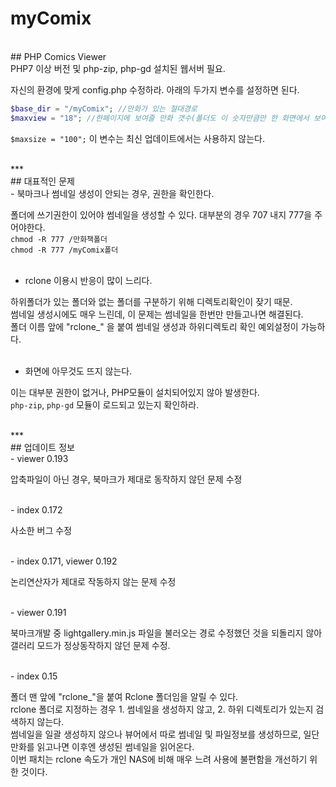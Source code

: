 # myComix
<br>
## PHP Comics Viewer
<br>
PHP7 이상 버전 및 php-zip, php-gd 설치된 웹서버 필요.

자신의 환경에 맞게 config.php 수정하라. 아래의 두가지 변수를 설정하면 된다.

```php
$base_dir = "/myComix"; //만화가 있는 절대경로
$maxview = "18"; //한페이지에 보여줄 만화 갯수(폴더도 이 숫자만큼만 한 화면에서 보여진다)
```

`$maxsize = "100";` 이 변수는 최신 업데이트에서는 사용하지 않는다.


<br>
***
<br>
## 대표적인 문제
<br>
- 북마크나 썸네일 생성이 안되는 경우, 권한을 확인한다.

폴더에 쓰기권한이 있어야 썸네일을 생성할 수 있다. 대부분의 경우 707 내지 777을 주어야한다.  
`chmod -R 777 /만화책폴더`  
`chmod -R 777 /myComix폴더`  
<br>

- rclone 이용시 반응이 많이 느리다.

하위폴더가 있는 폴더와 없는 폴더를 구분하기 위해 디렉토리확인이 잦기 때문.  
썸네일 생성시에도 매우 느린데, 이 문제는 썸네일을 한번만 만들고나면 해결된다.  
폴더 이름 앞에 "rclone_" 을 붙여 썸네일 생성과 하위디렉토리 확인 예외설정이 가능하다.  
<br>

- 화면에 아무것도 뜨지 않는다.

이는 대부분 권한이 없거나, PHP모듈이 설치되어있지 않아 발생한다.  
`php-zip`, `php-gd` 모듈이 로드되고 있는지 확인하라.
  

<br>
***
<br>
## 업데이트 정보
<br>
- viewer 0.193  

압축파일이 아닌 경우, 북마크가 제대로 동작하지 않던 문제 수정  
  
<br>
- index 0.172  

사소한 버그 수정  
  
<br>
- index 0.171, viewer 0.192  

논리연산자가 제대로 작동하지 않는 문제 수정  
  
<br>
- viewer 0.191  

북마크개발 중 lightgallery.min.js 파일을 불러오는 경로 수정했던 것을 되돌리지 않아 갤러리 모드가 정상동작하지 않던 문제 수정.  
  
<br>
- index 0.15  

폴더 맨 앞에 "rclone_"을 붙여 Rclone 폴더임을 알릴 수 있다.  
rclone 폴더로 지정하는 경우 1. 썸네일을 생성하지 않고,  2. 하위 디렉토리가 있는지 검색하지 않는다.  
썸네일을 일괄 생성하지 않으나 뷰어에서 따로 썸네일 및 파일정보를 생성하므로, 일단 만화를 읽고나면 이후엔 생성된 썸네일을 읽어온다.  
이번 패치는 rclone 속도가 개인 NAS에 비해 매우 느려 사용에 불편함을 개선하기 위한 것이다.
